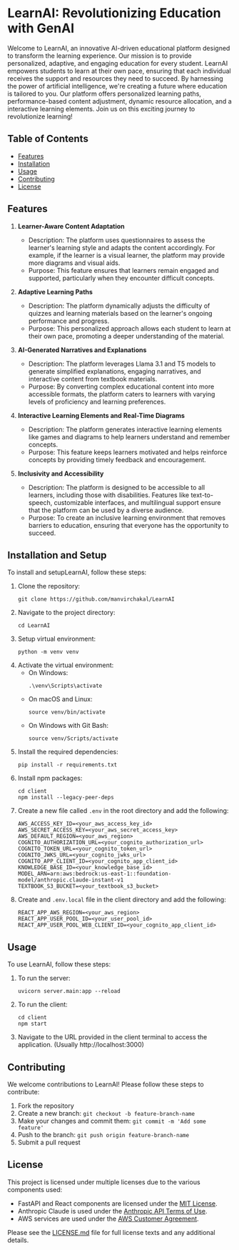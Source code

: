 # LearnAI: Revolutionizing Education with GenAI

Welcome to LearnAI, an innovative AI-driven educational platform designed to transform the learning experience. Our mission is to provide personalized, adaptive, and engaging education for every student. LearnAI empowers students to learn at their own pace, ensuring that each individual receives the support and resources they need to succeed. By harnessing the power of artificial intelligence, we're creating a future where education is tailored to you. Our platform offers personalized learning paths, performance-based content adjustment, dynamic resource allocation, and a interactive learning elements. Join us on this exciting journey to revolutionize learning!

## Table of Contents
- [Features](#features)
- [Installation](#installation)
- [Usage](#usage)
- [Contributing](#contributing)
- [License](#license)

## Features

1. **Learner-Aware Content Adaptation**
   - Description: The platform uses questionnaires to assess the learner's learning style and adapts the content accordingly. For example, if the learner is a visual learner, the platform may provide more diagrams and visual aids.
   - Purpose: This feature ensures that learners remain engaged and supported, particularly when they encounter difficult concepts.

2. **Adaptive Learning Paths**
   - Description: The platform dynamically adjusts the difficulty of quizzes and learning materials based on the learner's ongoing performance and progress.
   - Purpose: This personalized approach allows each student to learn at their own pace, promoting a deeper understanding of the material.

3. **AI-Generated Narratives and Explanations**
   - Description: The platform leverages Llama 3.1 and T5 models to generate simplified explanations, engaging narratives, and interactive content from textbook materials.
   - Purpose: By converting complex educational content into more accessible formats, the platform caters to learners with varying levels of proficiency and learning preferences.

4. **Interactive Learning Elements and Real-Time Diagrams**
   - Description: The platform generates interactive learning elements like games and diagrams to help learners understand and remember concepts.
   - Purpose: This feature keeps learners motivated and helps reinforce concepts by providing timely feedback and encouragement.

5. **Inclusivity and Accessibility**
   - Description: The platform is designed to be accessible to all learners, including those with disabilities. Features like text-to-speech, customizable interfaces, and multilingual support ensure that the platform can be used by a diverse audience.
   - Purpose: To create an inclusive learning environment that removes barriers to education, ensuring that everyone has the opportunity to succeed.

## Installation and Setup

To install and setupLearnAI, follow these steps:

1. Clone the repository:
   ```
   git clone https://github.com/manvirchakal/LearnAI
   ```
2. Navigate to the project directory:
   ```
   cd LearnAI
   ```
3. Setup virtual environment:
    ```
    python -m venv venv
    ```
4. Activate the virtual environment:
   - On Windows:
     ```
     .\venv\Scripts\activate
     ```
   - On macOS and Linux:
     ```
     source venv/bin/activate
     ```
   - On Windows with Git Bash:
     ```
     source venv/Scripts/activate
     ```
5. Install the required dependencies:
   ```
   pip install -r requirements.txt
   ```
6. Install npm packages:
   ```
   cd client
   npm install --legacy-peer-deps
   ```
7. Create a new file called `.env` in the root directory and add the following:
   ```
   AWS_ACCESS_KEY_ID=<your_aws_access_key_id>
   AWS_SECRET_ACCESS_KEY=<your_aws_secret_access_key>
   AWS_DEFAULT_REGION=<your_aws_region>
   COGNITO_AUTHORIZATION_URL=<your_cognito_authorization_url>
   COGNITO_TOKEN_URL=<your_cognito_token_url>
   COGNITO_JWKS_URL=<your_cognito_jwks_url>
   COGNITO_APP_CLIENT_ID=<your_cognito_app_client_id>
   KNOWLEDGE_BASE_ID=<your_knowledge_base_id>
   MODEL_ARN=arn:aws:bedrock:us-east-1::foundation-model/anthropic.claude-instant-v1
   TEXTBOOK_S3_BUCKET=<your_textbook_s3_bucket>
   ```
8. Create and `.env.local` file in the client directory and add the following:
   ```
   REACT_APP_AWS_REGION=<your_aws_region>
   REACT_APP_USER_POOL_ID=<your_user_pool_id>
   REACT_APP_USER_POOL_WEB_CLIENT_ID=<your_cognito_app_client_id>
   ```

## Usage

To use LearnAI, follow these steps:

1. To run the server:
   ```
   uvicorn server.main:app --reload
   ```
2. To run the client:
   ```
   cd client
   npm start
   ```
3. Navigate to the URL provided in the client terminal to access the application. (Usually http://localhost:3000)

## Contributing

We welcome contributions to LearnAI! Please follow these steps to contribute:

1. Fork the repository
2. Create a new branch: `git checkout -b feature-branch-name`
3. Make your changes and commit them: `git commit -m 'Add some feature'`
4. Push to the branch: `git push origin feature-branch-name`
5. Submit a pull request

## License

This project is licensed under multiple licenses due to the various components used:

- FastAPI and React components are licensed under the [MIT License](https://opensource.org/licenses/MIT).
- Anthropic Claude is used under the [Anthropic API Terms of Use](https://www.anthropic.com/legal/terms).
- AWS services are used under the [AWS Customer Agreement](https://aws.amazon.com/agreement/).

Please see the [LICENSE.md](LICENSE.md) file for full license texts and any additional details.


